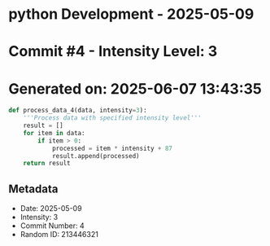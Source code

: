 ﻿# python Development - 2025-05-09
# Commit #4 - Intensity Level: 3
# Generated on: 2025-06-07 13:43:35
```python
def process_data_4(data, intensity=3):
    '''Process data with specified intensity level'''
    result = []
    for item in data:
        if item > 0:
            processed = item * intensity + 87
            result.append(processed)
    return result
```
## Metadata
- Date: 2025-05-09
- Intensity: 3
- Commit Number: 4
- Random ID: 213446321
